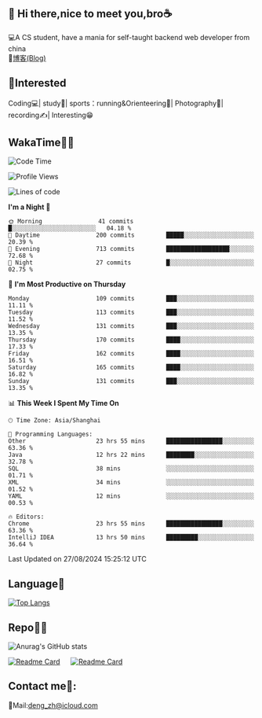 👋 Hi there,nice to meet you,bro☕
---
💻A CS student, have a mania for self-taught backend web developer from china   
📌[博客(Blog)](https://github.com/HealUP/MyBlog)

 <!-- waka-box start -->
 <!-- waka-box end -->
 
🧲**Interested**
--
Coding💻| study📖| sports：running&Orienteering🏃‍| Photography📸| recording✍️| Interesting😁

WakaTime👨‍💻
---
<!--START_SECTION:waka-->
![Code Time](http://img.shields.io/badge/Code%20Time-1%2C738%20hrs%2053%20mins-blue)

![Profile Views](http://img.shields.io/badge/Profile%20Views-2-blue)

![Lines of code](https://img.shields.io/badge/From%20Hello%20World%20I%27ve%20Written-205.0%20thousand%20lines%20of%20code-blue)

**I'm a Night 🦉** 

```text
🌞 Morning                41 commits          █░░░░░░░░░░░░░░░░░░░░░░░░   04.18 % 
🌆 Daytime                200 commits         █████░░░░░░░░░░░░░░░░░░░░   20.39 % 
🌃 Evening                713 commits         ██████████████████░░░░░░░   72.68 % 
🌙 Night                  27 commits          █░░░░░░░░░░░░░░░░░░░░░░░░   02.75 % 
```
📅 **I'm Most Productive on Thursday** 

```text
Monday                   109 commits         ███░░░░░░░░░░░░░░░░░░░░░░   11.11 % 
Tuesday                  113 commits         ███░░░░░░░░░░░░░░░░░░░░░░   11.52 % 
Wednesday                131 commits         ███░░░░░░░░░░░░░░░░░░░░░░   13.35 % 
Thursday                 170 commits         ████░░░░░░░░░░░░░░░░░░░░░   17.33 % 
Friday                   162 commits         ████░░░░░░░░░░░░░░░░░░░░░   16.51 % 
Saturday                 165 commits         ████░░░░░░░░░░░░░░░░░░░░░   16.82 % 
Sunday                   131 commits         ███░░░░░░░░░░░░░░░░░░░░░░   13.35 % 
```


📊 **This Week I Spent My Time On** 

```text
🕑︎ Time Zone: Asia/Shanghai

💬 Programming Languages: 
Other                    23 hrs 55 mins      ████████████████░░░░░░░░░   63.36 % 
Java                     12 hrs 22 mins      ████████░░░░░░░░░░░░░░░░░   32.78 % 
SQL                      38 mins             ░░░░░░░░░░░░░░░░░░░░░░░░░   01.71 % 
XML                      34 mins             ░░░░░░░░░░░░░░░░░░░░░░░░░   01.52 % 
YAML                     12 mins             ░░░░░░░░░░░░░░░░░░░░░░░░░   00.53 % 

🔥 Editors: 
Chrome                   23 hrs 55 mins      ████████████████░░░░░░░░░   63.36 % 
IntelliJ IDEA            13 hrs 50 mins      █████████░░░░░░░░░░░░░░░░   36.64 % 
```


 Last Updated on 27/08/2024 15:25:12 UTC
<!--END_SECTION:waka-->

Language🚀
---
[![Top Langs](https://github-readme-stats.vercel.app/api/top-langs/?username=HealUP&layout=compact&hide_border=true)](https://github.com/HealUP)

Repo🧑‍💻
---
![Anurag's GitHub stats](https://github-readme-stats.vercel.app/api?username=HealUP&count_private=true&show_icons=true&theme=gruvbox&hide_border=true) 

[![Readme Card](https://github-readme-stats.vercel.app/api/pin/?username=HealUP&repo=InternetEy&theme=transparent)](https://github.com/HealUP/InternetEy) &emsp;
[![Readme Card](https://github-readme-stats.vercel.app/api/pin/?username=HealUP&repo=CampusExperience&theme=transparent)](https://github.com/HealUP/CampusExperience)


Contact me📱:
---
📮Mail:deng_zh@icloud.com  

